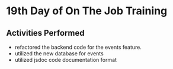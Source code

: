 # 19th Day of On The Job Training

## Activities Performed

* refactored the backend code for the events feature.
* utilized the new database for events
* utilized jsdoc code documentation format

